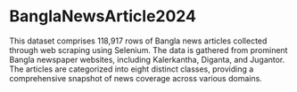 # BanglaNewsArticle2024
This dataset comprises 118,917 rows of Bangla news articles collected through web scraping using Selenium. The data is gathered from prominent Bangla newspaper websites, including Kalerkantha, Diganta, and Jugantor. The articles are categorized into eight distinct classes, providing a comprehensive snapshot of news coverage across various domains.
